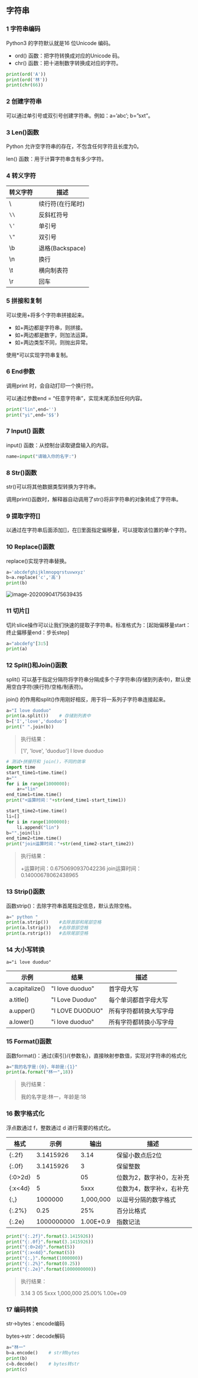 ## 字符串

### 1 字符串编码

Python3 的字符默认就是16 位Unicode 编码。

- ord() 函数：把字符转换成对应的Unicode 码。
- chr() 函数：把十进制数字转换成对应的字符。

```python
print(ord('A'))
print(ord('林'))
print(chr(66))
```



### 2 创建字符串

可以通过单引号或双引号创建字符串。例如：a=’abc’; b=”sxt”。



### 3 Len()函数

Python 允许空字符串的存在，不包含任何字符且长度为0。

len() 函数：用于计算字符串含有多少字符。



### 4 转义字符

| 转义字符 | 描述             |
| -------- | ---------------- |
| \        | 续行符(在行尾时) |
| `\\`     | 反斜杠符号       |
| `\'`     | 单引号           |
| `\"`     | 双引号           |
| \b       | 退格(Backspace)  |
| \n       | 换行             |
| \t       | 横向制表符       |
| \r       | 回车             |



### 5 拼接和复制

可以使用+将多个字符串拼接起来。

- 如+两边都是字符串，则拼接。
- 如+两边都是数字，则加法运算。
- 如+两边类型不同，则抛出异常。

使用*可以实现字符串复制。



### 6 End参数

调用print 时，会自动打印一个换行符。

可以通过参数end = “任意字符串”，实现末尾添加任何内容。

```python
print("lin",end='')
print("yi",end='$$')
```



### 7 Input() 函数

input() 函数：从控制台读取键盘输入的内容。

```python
name=input("请输入你的名字:")
```



### 8 Str()函数

str()可以将其他数据类型转换为字符串。

调用print()函数时，解释器自动调用了str()将非字符串的对象转成了字符串。



### 9 提取字符[]

以通过在字符串后面添加[]，在[]里面指定偏移量，可以提取该位置的单个字符。



### 10 Replace()函数

replace()实现字符串替换。

```python
a='abcdefghijklmnopqrstuvwxyz'
b=a.replace('c','高')
print(b)
```

![image-20200904175639435](image/image-20200904175639435.png)



### 11 切片[]

切片slice操作可以让我们快速的提取子字符串。标准格式为：[起始偏移量start：终止偏移量end：步长step]

```python
a="abcdefg"[3:5]
print(a)
```



### 12 Split()和Join()函数

split() 可以基于指定分隔符将字符串分隔成多个子字符串(存储到列表中)，默认使用空白字符(换行符/空格/制表符)。

join() 的作用和split()作用刚好相反，用于将一系列子字符串连接起来。

```python
a="I love duoduo"
print(a.split())    # 存储到列表中
b=['I','love','duoduo']
print(" ".join(b))
```

>执行结果：
>
>['I', 'love', 'duoduo']
>I love duoduo



```python
# 测试+拼接符和 join()，不同的效率
import time
start_time1=time.time()
a=""
for i in range(1000000):
    a+="lin"
end_time1=time.time()
print("+运算时间："+str(end_time1-start_time1))

start_time2=time.time()
li=[]
for i in range(1000000):
    li.append("lin")
b="".join(li)
end_time2=time.time()
print("join运算时间："+str(end_time2-start_time2))
```

>执行结果：
>
>+运算时间：0.6750690937042236
>join运算时间：0.14000678062438965



### 13 Strip()函数

函数strip()：去除字符串首尾指定信息，默认去除空格。

```python
a=" python "
print(a.strip())    #去除首部和尾部空格
print(a.lstrip())   #去除首部空格
print(a.rstrip())   #去除尾部空格
```



### 14 大小写转换

```
a="i love duoduo"
```

| 示例           | 结果            | 描述                   |
| -------------- | --------------- | ---------------------- |
| a.capitalize() | "I love duoduo" | 首字母大写             |
| a.title()      | "I Love Duoduo" | 每个单词都首字母大写   |
| a.upper()      | "I LOVE DUODUO" | 所有字符都转换大写字母 |
| a.lower()      | "i love duoduo" | 所有字符都转换小写字母 |



### 15 Format()函数

函数format()：通过{索引}/{参数名}，直接映射参数值，实现对字符串的格式化

```python
a="我的名字是:{0}，年龄是:{1}"
print(a.format("林一",18))
```

>执行结果：
>
>我的名字是:林一，年龄是:18



### 16 数字格式化

浮点数通过 f，整数通过 d 进行需要的格式化。

| 格式    | 示例       | 输出      | 描述                     |
| ------- | ---------- | --------- | ------------------------ |
| {:.2f}  | 3.1415926  | 3.14      | 保留小数点后2位          |
| {:.0f}  | 3.1415926  | 3         | 保留整数                 |
| {:0>2d} | 5          | 05        | 位数为2，数字补0，左补充 |
| {:x<4d} | 5          | 5xxx      | 位数为4，数字补x，右补充 |
| {:,}    | 1000000    | 1,000,000 | 以逗号分隔的数字格式     |
| {:.2%}  | 0.25       | 25%       | 百分比格式               |
| {:.2e}  | 1000000000 | 1.00E+0.9 | 指数记法                 |

```python
print("{:.2f}".format(3.1415926))
print("{:.0f}".format(3.1415926))
print("{:0>2d}".format(5))
print("{:x<4d}".format(5))
print("{:,}".format(1000000))
print("{:.2%}".format(0.25))
print("{:.2e}".format(1000000000))
```

>执行结果：
>
>3.14
>3
>05
>5xxx
>1,000,000
>25.00%
>1.00e+09



### 17 编码转换

str->bytes：encode编码

bytes->str：decode解码

```python
a="林一"
b=a.encode()    # str转bytes
print(b)
c=b.decode()    # bytes转str
print(c)
```

